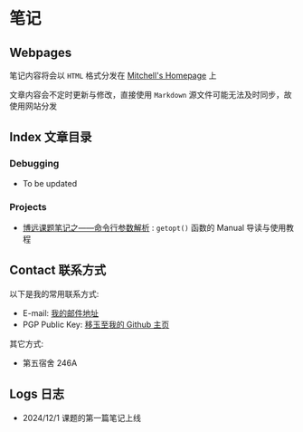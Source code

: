  # 笔记

 ## Webpages
 笔记内容将会以 `HTML` 格式分发在 [Mitchell's Homepage](https://zeyi2.github.io/) 上  

 文章内容会不定时更新与修改，直接使用 `Markdown` 源文件可能无法及时同步，故使用网站分发  

 ## Index 文章目录
 ### Debugging
 - To be updated
 ### Projects
 - [博远课题笔记之——命令行参数解析](https://zeyi2.github.io/boyuan-project-01.html) : `getopt()` 函数的 Manual 导读与使用教程

 ## Contact 联系方式
 以下是我的常用联系方式:  
 - E-mail: [我的邮件地址](mailto:mitchell@segfault.net)  
 - PGP Public Key: [移玉至我的 Github 主页](https://github.com/zeyi2)  
   
 其它方式:
 - 第五宿舍 246A

## Logs 日志
- 2024/12/1 课题的第一篇笔记上线
